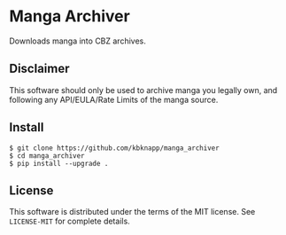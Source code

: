 # Manga Archiver

Downloads manga into CBZ archives.

## Disclaimer

This software should only be used to archive manga you legally own, and following
any API/EULA/Rate Limits of the manga source.

## Install

```
$ git clone https://github.com/kbknapp/manga_archiver
$ cd manga_archiver
$ pip install --upgrade .
```

## License

This software is distributed under the terms of the MIT license. See `LICENSE-MIT`
for complete details.
